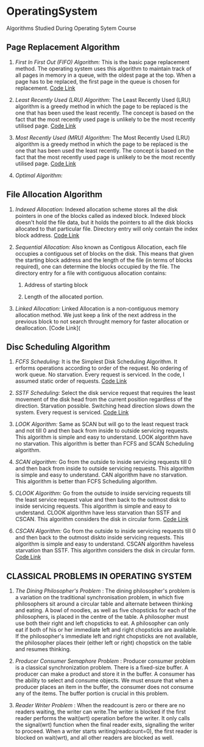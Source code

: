 # OperatingSystem
Algorithms Studied During Operating Sytem Course

## Page Replacement Algorithm
1. *First In First Out (FIFO) Algorithm:* This is the basic page replacement method. The operating system uses this algorithm to maintain track of all pages in memory in a queue, with the oldest page at the top. When a page has to be replaced, the first page in the queue is chosen for replacement. 
[Code Link](https://github.com/SourajitaDewasi/OperatingSystem/blob/main/FirstComeFirstServe.cpp)

2. *Least Recently Used (LRU) Algorithm:* The Least Recently Used (LRU) algorithm is a greedy method in which the page to be replaced is the one that has been used the least recently. The concept is based on the fact that the most recently used page is unlikely to be the most recently utilised page. 
[Code Link](https://github.com/SourajitaDewasi/OperatingSystem/blob/main/LeastRecentlyUsed.cpp)

3. *Most Recently Used (MRU) Algorithm:* The Most Recently Used (LRU) algorithm is a greedy method in which the page to be replaced is the one that has been used the least recently. The concept is based on the fact that the most recently used page is unlikely to be the most recently utilised page. [Code Link](https://github.com/SourajitaDewasi/OperatingSystem/blob/main/MostRecentlyUsed.cpp)

4. *Optimal Algorithm:* 

## File Allocation Algorithm
1. *Indexed Allocation:* Indexed allocation scheme stores all the disk pointers in one of the blocks called as indexed block. Indexed block doesn't hold the file data, but it holds the pointers to all the disk blocks allocated to that particular file. Directory entry will only contain the index block address. [Code Link](https://github.com/SourajitaDewasi/OperatingSystem/blob/main/IndexedAllocation.cpp)

2. *Sequential Allocation:* Also known as Contigous Allocation, each file occupies a contiguous set of blocks on the disk.  This means that given the starting block address and the length of the file (in terms of blocks required), one can determine the blocks occupied by the file. The directory entry for a file with contiguous allocation contains:

    1. Address of starting block
 
    2. Length of the allocated portion.

3. *Linked Allocation:* Linked Allocation is a non-contiguous memory allocation method. We just keep a link of the next 
address in the previous block to not search throught memory for faster allocation or deallocation. [Code Link](

## Disc Scheduling Algorithm
1. *FCFS Scheduling:* It is the Simplest Disk Scheduling Algorithm. It erforms operations according to order of the request. No ordering of work queue. 
No starvation. Every request is serviced. In the code, I assumed static order of requests.
[Code Link](https://github.com/SourajitaDewasi/OperatingSystem/blob/main/FirstComeFirstServe.cpp)

2. *SSTF Scheduling:* Select the disk service request that requires the least movement of the disk head from the current position regardless of the direction. Starvation possible. Switching head direction slows down the system. Every request is serviced. [Code Link](https://github.com/SourajitaDewasi/OperatingSystem/blob/main/ShortestSeekTimeFirst.cpp)

3. *LOOK Algorithm:* Same as SCAN but will go to the least request track and not till 0 and then back from inside to outside servicing requests. This algorithm is simple and easy to understand. LOOK algorithm have no starvation. This algorithm is better than FCFS and SCAN Scheduling algorithm.

4. *SCAN algorithm:* Go from the outside to inside servicing requests till 0 and then back from inside to outside servicing requests. This algorithm is simple and easy to understand. CAN algorithm have no starvation. This algorithm is better than FCFS Scheduling algorithm.

5. *CLOOK Algorithm:* Go from the outside to inside servicing requests till the least service request value and then back to the outmost disk to inside servicing requests. This algorithm is simple and easy to understand. CLOOK algorithm have less starvation than SSTF and CSCAN. This algorithm considers the disk in circular form.
[Code Link](https://github.com/SourajitaDewasi/OperatingSystem/blob/main/CLOOK.cpp)

6. *CSCAN Algorithm:* Go from the outside to inside servicing requests till 0 and then back to the outmost diskto inside servicing requests. This algorithm is simple and easy to understand. CSCAN algorithm haveless starvation than SSTF. This algorithm considers the disk in circular form.
[Code Link](https://github.com/SourajitaDewasi/OperatingSystem/blob/main/CSCAN.cpp)

## CLASSICAL PROBLEMS IN OPERATING SYSTEM

1. *The Dining Philosopher's Problem* : The dining philosopher's problem is a variation on the traditional synchronisation problem, in which five philosophers sit around a circular table and alternate between thinking and eating. A bowl of noodles, as well as five chopsticks for each of the philosophers, is placed in the centre of the table.
A philosopher must use both their right and left chopsticks to eat. A philosopher can only eat if both of his or her immediate left and right chopsticks are available.
If the philosopher's immediate left and right chopsticks are not available, the philosopher places their (either left or right) chopstick on the table and resumes thinking.

2. *Producer Consumer Semaphore Problem* : Producer consumer problem is a classical synchronization problem. There is a fixed-size buffer. A producer can make a product and store it in the buffer. A consumer has the ability to select and consume objects. We must ensure that when a producer places an item in the buffer, the consumer does not consume any of the items. The buffer portion is crucial in this problem. 

3. *Reader Writer Problem* : When the readcount is zero or there are no readers waiting, the writer can write.The writer is blocked if the first reader performs the wait(wrt) operation before the writer. It only calls the signal(wrt) function when the final reader exits, signalling the writer to proceed. When a writer starts writing(readcount=0), the first reader is blocked on wait(wrt), and all other readers are blocked as well. 
